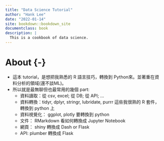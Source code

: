 ```yaml
--- 
title: "Data Science Tutorial"
author: "Hank Lee"
date: "2022-01-14"
site: bookdown::bookdown_site
documentclass: book
description: |
  This is a cookbook of data science.
---
```


# About {-}

* 這本 tutorial，是想把我熟悉的 R 語言技巧，轉換到 Python來。並著重在資料分析的領域(還不談ML)。  
* 所以就是最無聊但也最常用的幾個 part:  
  * 資料讀取：從 csv, excel; 從 DB; 從 API; ...  
  * 資料轉換：tidyr, dplyr, stringr, lubridate, purrr 這些我很熟的 R 套件，轉換到 python 上  
  * 資料視覺化： ggplot, plotly 要轉換到 python  
  * 文件： RMarkdown 看如何轉換成 Jupyter Notebook  
  * 網頁： shiny 轉換成 Dash or Flask  
  * API: plumber 轉換成 Flask  
